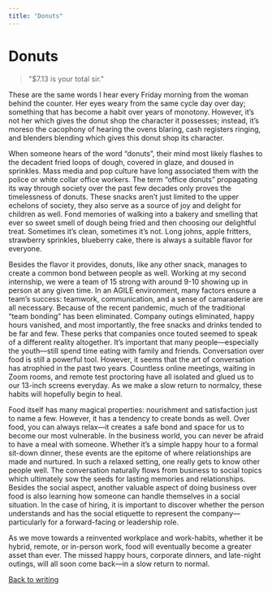 ```yaml
---
title: "Donuts"
---
```


# Donuts

> "$7.13 is your total sir."

These are the same words I hear every Friday morning from the woman behind the counter. Her eyes weary from the same cycle day over day; something that has become a habit over years of monotony. However, it’s not her which gives the donut shop the character it possesses; instead, it’s moreso the cacophony of hearing the ovens blaring, cash registers ringing, and blenders blending which gives this donut shop its character.

When someone hears of the word “donuts”, their mind most likely flashes to the decadent fried loops of dough, covered in glaze, and doused in sprinkles. Mass media and pop culture have long associated them with the police or white collar office workers. The term “office donuts” propagating its way through society over the past few decades only proves the timelessness of donuts. These snacks aren’t just limited to the upper echelons of society, they also serve as a source of joy and delight for children as well. Fond memories of walking into a bakery and smelling that ever so sweet smell of dough being fried and then choosing our delightful treat. Sometimes it’s clean, sometimes it’s not. Long johns, apple fritters, strawberry sprinkles, blueberry cake, there is always a suitable flavor for everyone.

Besides the flavor it provides, donuts, like any other snack, manages to create a common bond between people as well. Working at my second internship, we were a team of 15 strong with around 9-10 showing up in person at any given time. In an AGILE environment, many factors ensure a team’s success: teamwork, communication, and a sense of camaraderie are all necessary. Because of the recent pandemic, much of the traditional “team bonding” has been eliminated. Company outings eliminated, happy hours vanished, and most importantly, the free snacks and drinks tended to be far and few. These perks that companies once touted seemed to speak of a different reality altogether. It’s important that many people—especially the youth—still spend time eating with family and friends. Conversation over food is still a powerful tool. However, it seems that the art of conversation has atrophied in the past two years. Countless online meetings, waiting in Zoom rooms, and remote test proctoring have all isolated and glued us to our 13-inch screens everyday. As we make a slow return to normalcy, these habits will hopefully begin to heal.

Food itself has many magical properties: nourishment and satisfaction just to name a few. However, it has a tendency to create bonds as well. Over food, you can always relax—it creates a safe bond and space for us to become our most vulnerable. In the business world, you can never be afraid to have a meal with someone. Whether it’s a simple happy hour to a formal sit-down dinner, these events are the epitome of where relationships are made and nurtured. In such a relaxed setting, one really gets to know other people well. The conversation naturally flows from business to social topics which ultimately sow the seeds for lasting memories and relationships. Besides the social aspect, another valuable aspect of doing business over food is also learning how someone can handle themselves in a social situation. In the case of hiring, it is important to discover whether the person understands and has the social etiquette to represent the company—particularly for a forward-facing or leadership role.

As we move towards a reinvented workplace and work-habits, whether it be hybrid, remote, or in-person work, food will eventually become a greater asset than ever. The missed happy hours, corporate dinners, and late-night outings, will all soon come back—in a slow return to normal.

[Back to writing](../../blog)
